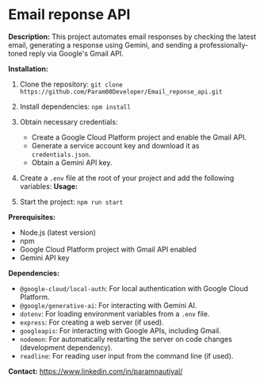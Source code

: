 # Email reponse API

**Description:**
This project automates email responses by checking the latest email, generating a response using Gemini, and sending a professionally-toned reply via Google's Gmail API.

**Installation:**

1. Clone the repository: `git clone https://github.com/Param00Developer/Email_reponse_api.git `
2. Install dependencies: `npm install`

3. Obtain necessary credentials:
   - Create a Google Cloud Platform project and enable the Gmail API.
   - Generate a service account key and download it as `credentials.json`.
   - Obtain a Gemini API key.
4. Create a `.env` file at the root of your project and add the following variables:
   **Usage:**
5. Start the project: `npm run start`

**Prerequisites:**

- Node.js (latest version)
- npm
- Google Cloud Platform project with Gmail API enabled
- Gemini API key

**Dependencies:**

- `@google-cloud/local-auth`: For local authentication with Google Cloud Platform.
- `@google/generative-ai`: For interacting with Gemini AI.
- `dotenv`: For loading environment variables from a `.env` file.
- `express`: For creating a web server (if used).
- `googleapis`: For interacting with Google APIs, including Gmail.
- `nodemon`: For automatically restarting the server on code changes (development dependency).
- `readline`: For reading user input from the command line (if used).

**Contact:**
https://www.linkedin.com/in/paramnautiyal/
